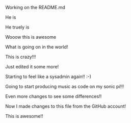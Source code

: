 Working on the README.md

He is

He truely is

Wooow this is awesome


What is going on in the world!



This is crazy!!!



Just edited it some more!

Starting to feel like a sysadmin again!! :-)





Going to start producing music as code on my sonic pi!!!


Even more changes to see some differences!!



Now I made changes to this file from the GitHub account!

This is awesome!!

